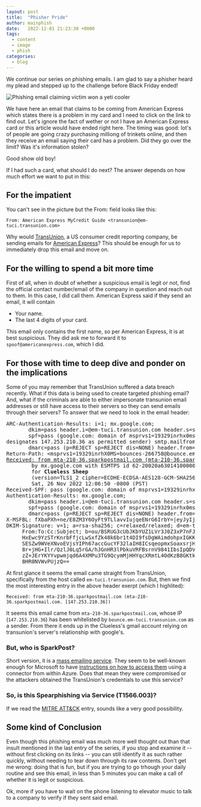 ```yaml
---
layout: post
title:  "Phisher Pride"
author: mainphish
date:   2022-12-01 21:23:30 +0000
tags:
  - content
  - image
  - phish
categories: 
  - blog
---
```


We continue our series on phishing emails. I am glad to say a phisher heard 
my plead and stepped up to the challenge before Black Friday ended!


<img src="/images/2022/phish7.png" class="align-center" 
alt="Phishing email claiming victim won a yeti cooler">

We have here an email that claims to be coming from American Express which states there is a problem in my card and I need to click on the link to find out. Let's ignore the fact of wether or not I have an American Express card or this article would have ended right here. The timing was good: lot's of people are going crazy purchasing milliong of trinkets online, and then they receive an email saying their card has a problem. Did they go over the limit? Was it's information stolen?

Good show old boy!

If I had such a card, what should I do next? The answer depends on how much effort we want to put in this:

## For the impatient
You can't see in the picture but the From: field looks like this:

`From: American Express MyCredit Guide <transunion@em-tuci.transunion.com>`

Why would [TransUnion](https://www.transunion.com/), a US consumer credit 
reporting company, be sending emails for 
[American Express](https://www.americanexpress.com/)? This should be enough for us to immediately drop this email and move on.

## For the willing to spend a bit more time

First of all, when in doubt of whether a suspicious email is legit or not, find the official contact number/email of the company in question and reach out to them. In this case, I did call them. American Express said if they send an email, it will contain

- Your name.
- The last 4 digits of your card.

This email only contains the first name, so per American Express, 
it is at best suspicious. 
They did ask me to forward it to `spoof@americanexpress.com`, which I did.

## For those with time to deep dive and ponder on the implications
Some of you may remember that TransUnion suffered a data breach recently. What if this data is being used to create targeted phishing email? And, what if the criminals are able to either impersonate transunion email addresses or still have access to their servers so they can send emails through their servers? To answer that we need to look in the email header:

<pre>ARC-Authentication-Results: i=1; mx.google.com;
       dkim=pass header.i=@em-tuci.transunion.com header.s=scph0919 header.b="ou/BSRUG";
       spf=pass (google.com: domain of msprvs1=19329inrhx0ms=bounces-266758@bounce.em-tuci.transunion.com 
designates 147.253.210.36 as permitted sender) smtp.mailfrom="msprvs1=19329inrhX0MS=bounces-266758@bounce.em-tuci.transunion.com";
       dmarc=pass (p=REJECT sp=REJECT dis=NONE) header.from=em-tuci.transunion.com
Return-Path: &ltmsprvs1=19329inrhX0MS=bounces-266758@bounce.em-tuci.transunion.com%lt
<u>Received: from mta-210-36.sparkpostmail.com (mta-210-36.sparkpostmail.com. [147.253.210.36])</u>
        by mx.google.com with ESMTPS id 62-20020a630141000000b004778207ac4dsi7561754pgb.396.2022.11.26.12.06.50
        for <b>Clueless Sheep</b>
        (version=TLS1_2 cipher=ECDHE-ECDSA-AES128-GCM-SHA256 bits=128/128);
        Sat, 26 Nov 2022 12:06:50 -0800 (PST)
Received-SPF: pass (google.com: domain of msprvs1=19329inrhx0ms=bounces-266758@bounce.em-tuci.transunion.com designates 147.253.210.36 as permitted sender) client-ip=147.253.210.36;
Authentication-Results: mx.google.com;
       dkim=pass header.i=@em-tuci.transunion.com header.s=scph0919 header.b="ou/BSRUG";
       spf=pass (google.com: domain of msprvs1=19329inrhx0ms=bounces-266758@bounce.em-tuci.transunion.com designates 147.253.210.36 as permitted sender) smtp.mailfrom="msprvs1=19329inrhX0MS=bounces-266758@bounce.em-tuci.transunion.com";
       dmarc=pass (p=REJECT sp=REJECT dis=NONE) header.from=em-tuci.transunion.com
X-MSFBL: fXbaPXh+ne/E8ZM3Y6OyFt9TLlavvIujqeENrG6IrbY=|eyJyIjoicmF1YnZvZ2V sQGdtYWlsLmNvbSIsIm1lc3NhZ2VfaWQiOiI2MzgxZGE3MTgyNjM0YmI3ZmY3ZiI sInN1YmFjY291bnRfaWQiOiIwIiwiY3VzdG9tZXJfaWQiOiIyNjY3NTgiLCJ0ZW5 hbnRfaWQiOiJzcGMifQ==
DKIM-Signature: v=1; a=rsa-sha256; c=relaxed/relaxed; d=em-tuci.transunion.com; s=scph0919; t=1669493210; i=@em-tuci.transunion.com; bh=g54YI3MysS1MVd8EV8xjgfkc97E2Z2epcQAJzoXhCkw=; h=To:Message-ID:Date:Content-Type:Subject:From:List-Unsubscribe:
	 From:To:Cc:Subject; b=ou/BSRUG3cUbJKbYUZ1LVr3J0Z3xP7nFJPUjPutaxPAlyQU2bd2vFDbfNHxdU0LbB
	 HxEwc9YzSTrKnrbFfjcLwSxfZk48k6br1t4DI9fsDgWAimdohpxIGKK6ukD2NE1q/L
	 SESZw9WVeXNvoEVjsYIPh67accGucYF32laIH8ICsqeopmxSoaxsrjHBa/MBjqYZAz
	 8r+jHG+Ilr/QzlJ0Lq5rGA/hJGnHR3lPbkuVRFBsrnV9841IbsIpQDVOUdW172sQbQ
	 zZ+JErYKYYvpwmjqd6A4XMPu3TG9QcymMjHHYqcXRmtL4OdKzB8GKtksDI4uLakZkw
	 8HR0NVWvPUjzQ==
</pre>

At first glance it seems the email came straight from TransUnion, specifically from the host called `em-tuci.transunion.com`. But, then we find the most interesting entry in the above header exerpt (which I highlited):

`Received: from mta-210-36.sparkpostmail.com (mta-210-36.sparkpostmail.com. [147.253.210.36])`

It seems this email came from `mta-210-36.sparkpostmail.com`, whose IP (`147.253.210.36`) has been whitelisted by `bounce.em-tuci.transunion.com` as a sender. From there it ends up in the Clueless's gmail account relying on transunion's server's relationship with google's.

### But, who is SparkPost?
Short version, it is a 
[mass emailing service](https://www.sparkpost.com/email-sending-service). 
They seem to be well-known enough for Microsoft to have 
[instructions on how to access them](https://learn.microsoft.com/en-us/connectors/sparkpost) 
using a connector from within Azure. 
Does that mean they were compromised or the attackers obtained the 
TransUnion's credentials to use this service?

### So, is this Spearphishing via Service (T1566.003)?
If we read the [MITRE ATT&CK](https://attack.mitre.org/techniques/T1566/003/)
entry, sounds like a very good possibility.

## Some kind of Conclusion
Even though this phishing email was much more well thought out than that insult mentioned in the last entry of the series, if you stop and examine it -- without first clicking on its links -- you can still identify it as such rather quickly, without needing to tear down through its raw contents. Don't get me wrong: doing that is fun, but if you are trying to go trhough your daily routine and see this email, in less than 5 minutes you can make a call of whether it is legit or suspicious.

Ok, more if you have to wait on the phone listening to elevator music to talk to a company to verify if they sent said email.


